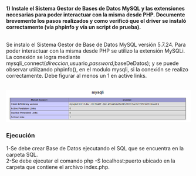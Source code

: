 <p><b> 1) Instale  el  Sistema  Gestor  de  Bases  de  Datos  MySQL  y  las  extensiones  necesarias   para  poder 
interactuar  con  la  misma  desde  PHP.  Documente  brevemente  los  pasos  realizados  y  como 
verificó que el driver se instaló correctamente (vía phpinfo y vía un script de prueba).</b><br><br>
  
Se instalo el Sistema Gestor de Base de Datos MySQL versión 5.7.24. Para poder interactuar con la misma desde PHP se utilizo la extensión MySQLi. La conexión se logra mediante  mysqli_connect($direccion,$usuario,$password,$baseDeDatos); y se puede observar utilizando phpinfo(), en el modulo mysqli, si la conexión se realizo correctamente. Debe figurar al menos un 1 en active links.<br><br></p>
![alt phpinfo](https://github.com/MatiasRolon/paw-tp4/blob/master/1/phpinfo.png)

### Ejecución
<p>1-Se debe crear Base de Datos ejecutando el SQL que se encuentra en la carpeta SQL.<br>
  2-Se debe ejecutar el comando php -S localhost:puerto ubicado en la carpeta que contiene el archivo index.php.
